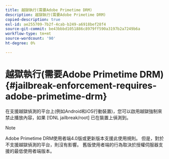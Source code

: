 ```yaml
---
title: 越獄執行(需要Adobe Primetime DRM)
description: 越獄執行(需要Adobe Primetime DRM)
copied-description: true
exl-id: ae255709-7b2f-4cab-b249-a6918bef28f4
source-git-commit: be43bbbd1051886c8979ff590a3197b2a7249b6a
workflow-type: tm+mt
source-wordcount: '90'
ht-degree: 0%

---
```


# 越獄執行(需要Adobe Primetime DRM){#jailbreak-enforcement-requires-adobe-primetime-drm}

在支援越獄偵測的平台上(例如Android和iOS行動裝置)，您可以啟用越獄強制來禁止播放內容，如果 [!DNL jailbreak/root] 已在裝置上偵測到。

>[!NOTE]
>
>Adobe Primetime DRM使用者端4.0版或更新版本支援此使用規則。 但是，對於不支援越獄偵測的平台，則沒有影響。 舊版使用者端的行為取決於授權伺服器支援的最低使用者端版本。
